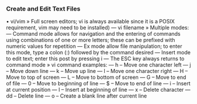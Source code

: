 
### Create and Edit Text Files
• vi/vim
» Full screen editors; vi is always available since it is a POSIX requirement, vim may need to be
installed)
— vi filename
» Multiple modes:
— Command mode allows for navigation and the entering of commands using combinations of
one or more letters; these can be prefixed with numeric values for repetition
— Ex mode allow file manipulation; to enter this mode, type a colon (:) followed by the
command desired
— Insert mode to edit text; enter this post by pressing i
— The ESC key always returns to command mode
» vi command examples:
— h – Move one character left
— j – Move down line
— k – Move up line
— l – Move one character right
— H – Move to top of screen
— L – Move to bottom of screen
— G – Move to end of file
— 0 – Move to beginning of line
— $ – Move to end of line
— i – Insert at current position
— I – Insert at beginning of line
— x – Delete character
— dd – Delete line
— o – Create a blank line after current line
